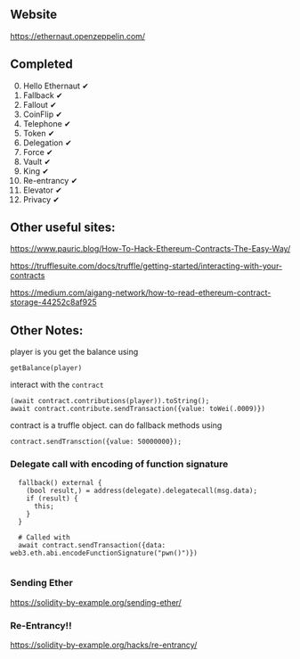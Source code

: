 ## Website
https://ethernaut.openzeppelin.com/

## Completed
0. Hello Ethernaut ✔
1. Fallback ✔
2. Fallout ✔
3. CoinFlip ✔
4. Telephone ✔
5. Token ✔
6. Delegation ✔
7. Force ✔
8. Vault ✔
9. King ✔
10. Re-entrancy ✔
11. Elevator ✔
12. Privacy ✔

## Other useful sites:

https://www.pauric.blog/How-To-Hack-Ethereum-Contracts-The-Easy-Way/

https://trufflesuite.com/docs/truffle/getting-started/interacting-with-your-contracts

https://medium.com/aigang-network/how-to-read-ethereum-contract-storage-44252c8af925

## Other Notes:

player is you
get the balance using
```
getBalance(player)
```

interact with the `contract`
```
(await contract.contributions(player)).toString();
await contract.contribute.sendTransaction({value: toWei(.0009)})
```
contract is a truffle object. can do fallback methods using
```
contract.sendTransction({value: 50000000});
```


### Delegate call with encoding of function signature
```
  fallback() external {
    (bool result,) = address(delegate).delegatecall(msg.data);
    if (result) {
      this;
    }
  }
  
  # Called with
  await contract.sendTransaction({data: web3.eth.abi.encodeFunctionSignature("pwn()")})
  
```

### Sending Ether
https://solidity-by-example.org/sending-ether/

### Re-Entrancy!!
https://solidity-by-example.org/hacks/re-entrancy/


